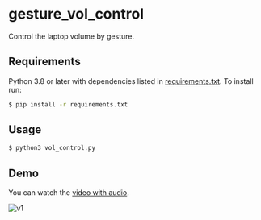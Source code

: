 # gesture_vol_control

Control the laptop volume by gesture.


## Requirements

Python 3.8 or later with dependencies listed in [requirements.txt](https://github.com/jhan15/gesture_vol_control/blob/master/requirements.txt). To install run:

```bash
$ pip install -r requirements.txt
```

## Usage

```bash
$ python3 vol_control.py
```

## Demo

You can watch the [video with audio](https://www.youtube.com/watch?v=l3ukvTslEB0).

![v1](https://user-images.githubusercontent.com/62132206/120515147-54e67200-c3ce-11eb-919d-4c732efb9c62.gif)
